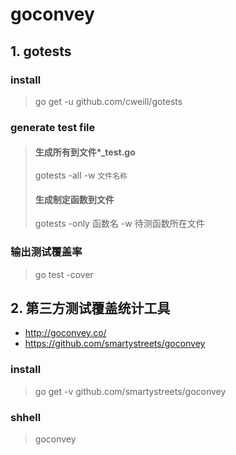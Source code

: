 
# goconvey

## 1. gotests

### install
> go get -u github.com/cweill/gotests

### generate test file
> #### 生成所有到文件*_test.go
> gotests -all -w `文件名称`
> #### 生成制定函数到文件
> gotests -only 函数名 -w 待测函数所在文件

### 输出测试覆盖率
> go test -cover


## 2. 第三方测试覆盖统计工具
- http://goconvey.co/
- https://github.com/smartystreets/goconvey

### install
> go get -v github.com/smartystreets/goconvey

### shhell
> goconvey

